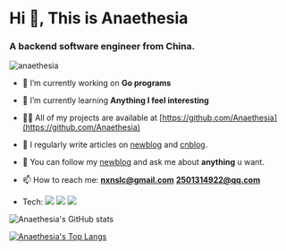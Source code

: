 <h1 align="left">Hi 👋, This is Anaethesia</h1>
<h3 align="left">A backend software engineer from China.</h3>

<p align="left"> <img src="https://komarev.com/ghpvc/?username=anaethesia&label=Profile%20views&color=0e75b6&style=flat" alt="anaethesia" /> </p>

- 🔭 I’m currently working on **Go programs**

- 🌱 I’m currently learning **Anything I feel interesting**

- 👨‍💻 All of my projects are available at [https://github.com/Anaethesia](https://github.com/Anaethesia)

- 📝 I regularly write articles on [newblog](https://anaethesia.github.io) and [cnblog](https://www.cnblogs.com/nxnslc-blog/).

- 💬 You can follow my [newblog](https://anaethesia.github.io)  and ask me about **anything** u want.

- 📫 How to reach me: **nxnslc@gmail.com** **2501314922@qq.com**
- Tech: <img src="https://img.shields.io/badge/Go-00ADD8?style=for-the-badge&logo=go&logoColor=white" /> 
        <img src="https://img.shields.io/badge/Python-FFD43B?style=for-the-badge&logo=python&logoColor=darkgreen" /> 
        <img src="https://img.shields.io/badge/C%2B%2B-00599C?style=for-the-badge&logo=c%2B%2B&logoColor=white" /> 

![Anaethesia's GitHub stats](https://github-readme-stats.vercel.app/api?username=Anaethesia&count_private=true&show_icons=true&theme=radical)


 [![Anaethesia's Top Langs](https://github-readme-stats.vercel.app/api/top-langs/?username=Anaethesia&layout=compact&hide=html)](https://github.com/Anaethesia)

